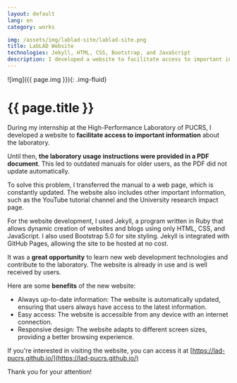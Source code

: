 ```yaml
---
layout: default
lang: en
category: works

img: /assets/img/lablad-site/lablad-site.png
title: LabLAD Website
technologies: Jekyll, HTML, CSS, Bootstrap, and JavaScript
description: I developed a website to facilitate access to important information about LabLAD, such as the laboratory usage manual, the YouTube tutorial channel, and the University research impact page.
---
```


![img]({{ page.img }}){: .img-fluid}

# **{{ page.title }}**

During my internship at the High-Performance Laboratory of PUCRS, I developed a website to **facilitate access to important information** about the laboratory.

Until then, **the laboratory usage instructions were provided in a PDF document**. This led to outdated manuals for older users, as the PDF did not update automatically.

To solve this problem, I transferred the manual to a web page, which is constantly updated. The website also includes other important information, such as the YouTube tutorial channel and the University research impact page.

For the website development, I used Jekyll, a program written in Ruby that allows dynamic creation of websites and blogs using only HTML, CSS, and JavaScript. I also used Bootstrap 5.0 for site styling. Jekyll is integrated with GitHub Pages, allowing the site to be hosted at no cost.

It was a **great opportunity** to learn new web development technologies and contribute to the laboratory. The website is already in use and is well received by users.

Here are some **benefits** of the new website:

- Always up-to-date information: The website is automatically updated, ensuring that users always have access to the latest information.
- Easy access: The website is accessible from any device with an internet connection.
- Responsive design: The website adapts to different screen sizes, providing a better browsing experience.

If you're interested in visiting the website, you can access it at [https://lad-pucrs.github.io/](https://lad-pucrs.github.io/)

Thank you for your attention!